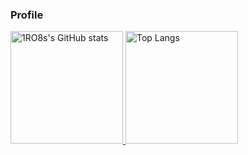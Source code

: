 ### Profile
<p>
  <a href="https://github.com/1RO8s/1RO8s">
    <img
         src="https://github-readme-stats.vercel.app/api?username=1RO8s&amp;show_icons=true"
         alt="1RO8s's GitHub stats"
         style="height: 180px;">
  </a>
  <a href="https://github.com/1RO8s/1RO8s">
    <img 
         src="https://github-readme-stats.vercel.app/api/top-langs/?username=1RO8s&amp;layout=compact"
         alt="Top Langs"
         style="height: 180px;">
  </a>
</p>

<!--
**1RO8s/1RO8s** is a ✨ _special_ ✨ repository because its `README.md` (this file) appears on your GitHub profile.

Here are some ideas to get you started:

- 🔭 I’m currently working on ...
- 🌱 I’m currently learning ...
- 👯 I’m looking to collaborate on ...
- 🤔 I’m looking for help with ...
- 💬 Ask me about ...
- 📫 How to reach me: ...
- 😄 Pronouns: ...
- ⚡ Fun fact: ...
-->
